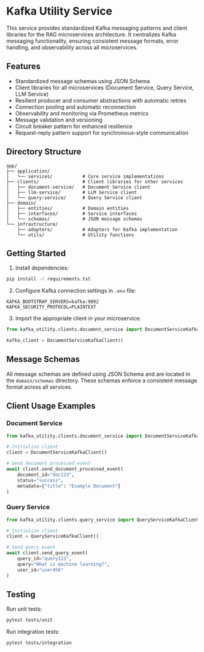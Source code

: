 # Kafka Utility Service

This service provides standardized Kafka messaging patterns and client libraries for the RAG microservices architecture. It centralizes Kafka messaging functionality, ensuring consistent message formats, error handling, and observability across all microservices.

## Features

- Standardized message schemas using JSON Schema
- Client libraries for all microservices (Document Service, Query Service, LLM Service)
- Resilient producer and consumer abstractions with automatic retries
- Connection pooling and automatic reconnection
- Observability and monitoring via Prometheus metrics
- Message validation and versioning
- Circuit breaker pattern for enhanced resilience
- Request-reply pattern support for synchronous-style communication

## Directory Structure

```
app/
├── application/
│   └── services/           # Core service implementations
├── clients/                # Client libraries for other services
│   ├── document-service/   # Document Service client
│   ├── llm-service/        # LLM Service client
│   └── query-service/      # Query Service client
├── domain/
│   ├── entities/           # Domain entities
│   ├── interfaces/         # Service interfaces
│   └── schemas/            # JSON message schemas
└── infrastructure/
    ├── adapters/           # Adapters for Kafka implementation
    └── utils/              # Utility functions
```

## Getting Started

1. Install dependencies:
```bash
pip install -r requirements.txt
```

2. Configure Kafka connection settings in `.env` file:
```
KAFKA_BOOTSTRAP_SERVERS=kafka:9092
KAFKA_SECURITY_PROTOCOL=PLAINTEXT
```

3. Import the appropriate client in your microservice:
```python
from kafka_utility.clients.document_service import DocumentServiceKafkaClient

kafka_client = DocumentServiceKafkaClient()
```

## Message Schemas

All message schemas are defined using JSON Schema and are located in the `domain/schemas` directory. These schemas enforce a consistent message format across all services.

## Client Usage Examples

### Document Service

```python
from kafka_utility.clients.document_service import DocumentServiceKafkaClient

# Initialize client
client = DocumentServiceKafkaClient()

# Send document processed event
await client.send_document_processed_event(
    document_id="doc123",
    status="success",
    metadata={"title": "Example Document"}
)
```

### Query Service

```python
from kafka_utility.clients.query_service import QueryServiceKafkaClient

# Initialize client
client = QueryServiceKafkaClient()

# Send query event
await client.send_query_event(
    query_id="query123",
    query="What is machine learning?",
    user_id="user456"
)
```

## Testing

Run unit tests:
```bash
pytest tests/unit
```

Run integration tests:
```bash
pytest tests/integration
```
